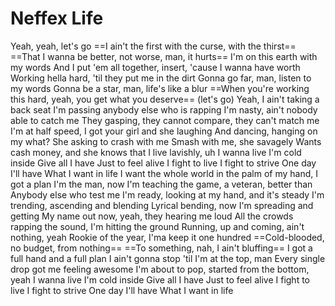 # Neffex Life

Yeah, yeah, let's go
==I ain't the first with the curse, with the thirst==
==That I wanna be better, not worse, man, it hurts==
I'm on this earth with my words
And I put 'em all together, insert, 'cause I wanna have worth
Working hella hard, 'til they put me in the dirt
Gonna go far, man, listen to my words
Gonna be a star, man, life's like a blur
==When you're working this hard, yeah, you get what you deserve== (let's go)
Yeah, I ain't taking a back seat
I'm passing anybody else who is rapping
I'm nasty, ain't nobody able to catch me
They gasping, they cannot compare, they can't match me
I'm at half speed, I got your girl and she laughing
And dancing, hanging on my what? She asking to crash with me
Smash with me, she savagely
Wants cash money, and she knows that I live lavishly, uh
I wanna live
I'm cold inside
Give all I have
Just to feel alive
I fight to live
I fight to strive
One day I'll have
What I want in life
I want the whole world in the palm of my hand, I got a plan
I'm the man, now I'm teaching the game, a veteran, better than
Anybody else who test me
I'm ready, looking at my hand, and it's steady
I'm trending, ascending and blending
Lyrical bending, now I'm spreading and getting
My name out now, yeah, they hearing me loud
All the crowds rapping the sound, I'm hitting the ground
Running, up and coming, ain't nothing, yeah
Rookie of the year, I'ma keep it one hundred
==Cold-blooded, no budget, from nothing==
==To something, nah, I ain't bluffing==
I got a full hand and a full plan
I ain't gonna stop 'til I'm at the top, man
Every single drop got me feeling awesome
I'm about to pop, started from the bottom, yeah
I wanna live
I'm cold inside
Give all I have
Just to feel alive
I fight to live
I fight to strive
One day I'll have
What I want in life